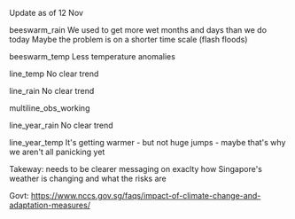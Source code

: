 Update as of 12 Nov

beeswarm_rain
We used to get more wet months and days than we do today
Maybe the problem is on a shorter time scale (flash floods)

beeswarm_temp
Less temperature anomalies

line_temp
No clear trend

line_rain
No clear trend

multiline_obs_working

line_year_rain
No clear trend

line_year_temp
It's getting warmer - but not huge jumps - maybe that's why we aren't all panicking yet

Takeway: needs to be clearer messaging on exaclty how Singapore's weather is changing and what the risks are

Govt: https://www.nccs.gov.sg/faqs/impact-of-climate-change-and-adaptation-measures/